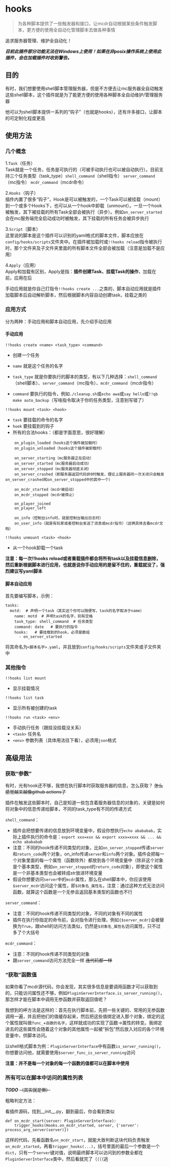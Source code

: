 # hooks

> 为各种脚本提供了一些触发器和接口，让mcdr自动根据某些条件触发脚本，更方便的使用全自动化管理脚本去做各种事情

追求服务器管理、维护全自动化！

**_目前此插件部分功能无法在Windows上使用！如果在非posix操作系统上使用此插件，会在加载插件时收到警告。_**



## 目的

有时，我们想要使用shell脚本管理服务器，但是不方便去让mc服务器全自动触发这些shell脚本，这个插件就是为了能更方便的使用各种脚本全自动维护/管理服务器

他可以为shell脚本提供一系列的“钩子”（也就是hooks），还有许多接口，让脚本的可定制化程度更高

## 使用方法

### 几个概念

1.`Task`（任务）
\
Task就是一个任务，任务是可执行的（可被手动执行也可以被自动执行）。目前支持三个任务类型（task_type）`shell_command`（shell指令） `server_command`（mc指令） `mcdr_command`（mcdr命令）

2.`Hooks`（钩子）
\
插件内置了很多“钩子”，Hook是可以被触发的，一个Task可以被挂载（mount）到一个或多个Hooks下，也可以从一个hook中卸载（unmount）。一旦一个hook被触发，其下被挂载的所有Task全部会被执行（异步）。例如`on_server_started`会在mc服务端完全启动成功时被触发，其下挂载的所有任务会被异步执行

3.`Script`（脚本）
\
这里说的脚本是这个插件可以识别的yaml格式的脚本文件，脚本应放在`config/hooks/scripts`文件夹中。在插件被加载时或`!!hooks reload`指令被执行时，那个文件夹及子文件夹里面的所有脚本文件全部会被加载（注意是加载不是应用）

4.`Apply`（应用）
\
Apply和加载有区别，Apply是指：**插件创建Task、挂载Task的操作**，加载在前，应用在后

手动应用就是你自己打指令`!!hooks create ...`之类的，脚本自动应用就是插件加载脚本后自动解析脚本，然后根据脚本内容自动创建task，挂载之类的

### 应用方式

分为两种：手动应用和脚本自动应用，先介绍手动应用

#### 手动应用

`!!hooks create <name> <task_type> <command>` 

- 创建一个任务

- `name` 就是这个任务的名字
- `task_type` 就是你要执行的脚本的类型，有以下几种选择：`shell_command`（shell脚本）、`server_command`（mc指令）、`mcdr_command`（mcdr指令）
- `command` 要执行的指令，例如`./cleanup.sh`或`echo awa`或`say hello`或`!!qb make auto_backup`（写啥指令取决于你的任务类型，注意别写错了）

`!!hooks mount <task> <hook>`

- `task` 要挂载的命令的名字
- `hook` 要挂载到的钩子
- 所有的合法hooks：（都是字面意思，很好理解）
```
    on_plugin_loaded（hooks这个插件被加载时）
    on_plugin_unloaded（hooks这个插件被卸载时）
    
    on_server_starting（mc服务器正在启动）
    on_server_started（mc服务器启动成功）
    on_server_stopped（mc服务器彻底关闭）
    on_server_crashed（即服务器返回代码非0时触发，理论上服务器同一次关闭只会触发on_server_crashed和on_server_stopped中的其中一个）
    
    on_mcdr_started（mcdr被启动）
    on_mcdr_stopped（mcdr被停止）
    
    on_player_joined
    on_player_left
    
    on_info（控制台info时，就是控制台输出日志时）
    on_user_info（就是有玩家或者控制台发送了消息或mcdr指令）（这俩具体去看mcdr文档）
```

`!!hooks unmount <task> <hook>`

- 从一个hook卸载一个task

**注意：每一次!!hooks reload或者重载插件都会将所有task以及挂载信息删除，然后重新根据脚本进行应用，也就是说你手动应用的是留不住的，重载就没了，强烈建议写yaml脚本**

#### 脚本自动应用

首先要编写脚本，示例：
``````
tasks:
  motd:  # 声明一个task（其实这个你可以随便写，task的名字取决于name）
    name: motd  # 声明task的名字，别有空格
    task_type: shell_command  # 任务类型
    command: date   # 要执行的指令
    hooks:   # 要挂载到的hook，必须是数组
      - on_server_started
``````

将其命名为`<脚本名字>.yaml`，并且放到`config/hooks/scripts`文件夹或子文件夹中

### 其他指令

`!!hooks list mount`
- 显示挂载情况

`!!hooks list task`
- 显示所有被创建的task

`!!hooks run <task> <env>`
- 手动执行任务（跟挂没挂载没关系）
- `<task>` 任务名
- `<env>` 参数列表（具体用法往下看），必须用`json`格式

## 高级用法

### 获取“参数”

有时，光有hook还不够，我想在执行脚本时获取服务器的信息，怎么获取？ ~~怎么感觉越来越像github actions了~~

插件在触发这些脚本时，自己是知道一些包含着服务器信息的对象的，关键是如何将对象中的信息传递给脚本，不同的task_type有不同的传递方式

`shell_command`：
- 插件会把想要传递的信息放到环境变量中，假设你想执行`echo abababab`，实际上插件执行的命令是：`export xxx=xxx && export xxxx=xxxx && ... && echo abababab`
- 注意：不同的hook传递不同类型的对象，比如`on_server_stopped`传递`server`和`return_code`两个对象，on_info传递`server`和`info`两个对象。插件会把每一个对象里面的每一个属性（函数除外）都放到各个环境变量中（除非这个对象是个基本类型，例如`on_server_stopped`的`return_code`对象），即使这个属性是一个非基本类型也会被转成str放进环境变量
- 假设你想要访问`server`中的`mcdr`属性，那么在shell脚本中，你应该使用`$server_mcdr`访问这个属性，即`$对象名_属性名`，注意：通过这种方式无法访问函数，就算这个函数是一个无参且返回基本类型的函数也不行

`server_command`：
- 注意：不同的hook传递不同类型的对象，不同的对象有不同的属性
- 插件在执行你指定的命令前，会对指令进行处理，例如`{$server_mcdr}`会被替换为`True`，跟shell的访问方法类似，仍然是`$对象名_属性名`访问属性，只不过多了个大括号

`mcdr_command`：
- 注意：不同的hook传递不同类型的对象
- 跟`server_command`访问方法完全一样 ~~连代码都一样~~

### “获取”函数值

如果你看了mcdr源代码，你会发现，其实很多信息是要调用函数才可以获取到的，只能访问属性还不够，例如`PluginServerInterface.is_server_running()`，那怎样才能在脚本中调用无参函数并获取返回值呢？

我想到的~~坏~~方法是这样的：首先在执行脚本前，先把一些关键的、常用的无参函数调用一遍，并且把他们的值缓存起来，然后把这些值绑定进入那个对象，绑定的这个属性就叫做`func_`+`函数的名字`，这样就成功的实现了函数->属性的转变。我绑定进去的这些属性会随着这个对象的其他属性一起被“拆包”然后放入对应的各个环境变量中，供脚本访问。

以shell格式脚本为例：`PluginServerInterface`中有函数`is_server_running()`，你想要访问他，就需要使用`$server_func_is_server_running`访问

**注意：并不是每一个对象的每一个函数的值都可以在脚本中使用**

### 所有可以在脚本中访问的属性列表

**_TODO_**  ~~（其实就是懒）~~

粗略判定方法：

看插件源码，找到__init__.py，翻到最后，你会看到类似
``````
def on_mcdr_start(server: PluginServerInterface):
    trigger_hooks(Hooks.on_mcdr_started, server, {'server': process_arg_server(server)})
``````
这样的代码，先看函数名`on_mcdr_start`，就能大致判断这块代码负责触发`on_mcdr_started`，再看`trigger_hooks(...)`，括号里面的最后一个参数是一个`dict`，只有一个`server`键对值，说明最终脚本可以访问到的参数全都在`PluginServerInterface`类中，然后看就完了（（（（逃
